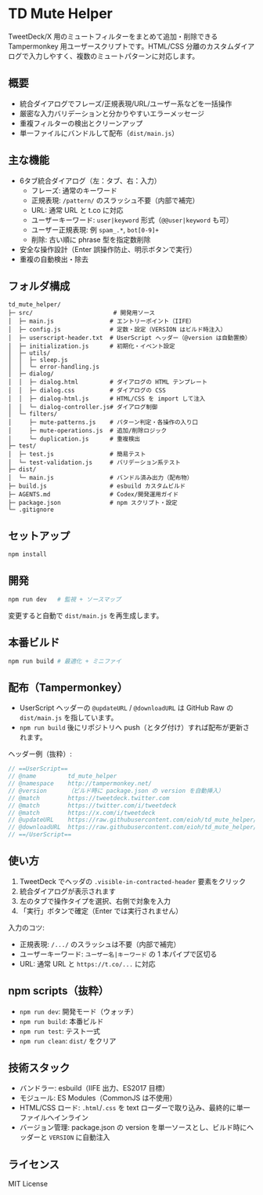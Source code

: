 # TD Mute Helper

TweetDeck/X 用のミュートフィルターをまとめて追加・削除できる Tampermonkey 用ユーザースクリプトです。HTML/CSS 分離のカスタムダイアログで入力しやすく、複数のミュートパターンに対応します。

## 概要
- 統合ダイアログでフレーズ/正規表現/URL/ユーザー系などを一括操作
- 厳密な入力バリデーションと分かりやすいエラーメッセージ
- 重複フィルターの検出とクリーンアップ
- 単一ファイルにバンドルして配布（`dist/main.js`）

## 主な機能
- 6タブ統合ダイアログ（左：タブ、右：入力）
  - フレーズ: 通常のキーワード
  - 正規表現: `/pattern/` のスラッシュ不要（内部で補完）
  - URL: 通常 URL と t.co に対応
  - ユーザーキーワード: `user|keyword` 形式（`@@user|keyword` も可）
  - ユーザー正規表現: 例 `spam_.*`, `bot[0-9]+`
  - 削除: 古い順に phrase 型を指定数削除
- 安全な操作設計（Enter 誤操作防止、明示ボタンで実行）
- 重複の自動検出・除去

## フォルダ構成
```
td_mute_helper/
├─ src/                       # 開発用ソース
│  ├─ main.js                # エントリーポイント（IIFE）
│  ├─ config.js              # 定数・設定（VERSION はビルド時注入）
│  ├─ userscript-header.txt  # UserScript ヘッダー（@version は自動置換）
│  ├─ initialization.js      # 初期化・イベント設定
│  ├─ utils/
│  │  ├─ sleep.js
│  │  └─ error-handling.js
│  ├─ dialog/
│  │  ├─ dialog.html         # ダイアログの HTML テンプレート
│  │  ├─ dialog.css          # ダイアログの CSS
│  │  ├─ dialog-html.js      # HTML/CSS を import して注入
│  │  └─ dialog-controller.js# ダイアログ制御
│  └─ filters/
│     ├─ mute-patterns.js    # パターン判定・各操作の入り口
│     ├─ mute-operations.js  # 追加/削除ロジック
│     └─ duplication.js      # 重複検出
├─ test/
│  ├─ test.js                # 簡易テスト
│  └─ test-validation.js     # バリデーション系テスト
├─ dist/
│  └─ main.js                # バンドル済み出力（配布物）
├─ build.js                  # esbuild カスタムビルド
├─ AGENTS.md                 # Codex/開発運用ガイド
├─ package.json              # npm スクリプト・設定
└─ .gitignore
```

## セットアップ
```bash
npm install
```

## 開発
```bash
npm run dev   # 監視 + ソースマップ
```
変更すると自動で `dist/main.js` を再生成します。

## 本番ビルド
```bash
npm run build # 最適化 + ミニファイ
```

## 配布（Tampermonkey）
- UserScript ヘッダーの `@updateURL` / `@downloadURL` は GitHub Raw の `dist/main.js` を指しています。
- `npm run build` 後にリポジトリへ push（とタグ付け）すれば配布が更新されます。

ヘッダー例（抜粋）:
```javascript
// ==UserScript==
// @name         td_mute_helper
// @namespace    http://tampermonkey.net/
// @version      （ビルド時に package.json の version を自動挿入）
// @match        https://tweetdeck.twitter.com
// @match        https://twitter.com/i/tweetdeck
// @match        https://x.com/i/tweetdeck
// @updateURL    https://raw.githubusercontent.com/eioh/td_mute_helper/main/dist/main.js
// @downloadURL  https://raw.githubusercontent.com/eioh/td_mute_helper/main/dist/main.js
// ==/UserScript==
```

## 使い方
1. TweetDeck でヘッダの `.visible-in-contracted-header` 要素をクリック
2. 統合ダイアログが表示されます
3. 左のタブで操作タイプを選択、右側で対象を入力
4. 「実行」ボタンで確定（Enter では実行されません）

入力のコツ:
- 正規表現: `/.../` のスラッシュは不要（内部で補完）
- ユーザーキーワード: `ユーザー名|キーワード` の 1 本パイプで区切る
- URL: 通常 URL と `https://t.co/...` に対応

## npm scripts（抜粋）
- `npm run dev`: 開発モード（ウォッチ）
- `npm run build`: 本番ビルド
- `npm run test`: テスト一式
- `npm run clean`: `dist/` をクリア

## 技術スタック
- バンドラー: esbuild（IIFE 出力、ES2017 目標）
- モジュール: ES Modules（CommonJS は不使用）
- HTML/CSS ロード: `.html`/`.css` を text ローダーで取り込み、最終的に単一ファイルへインライン
- バージョン管理: package.json の version を単一ソースとし、ビルド時にヘッダーと `VERSION` に自動注入

## ライセンス
MIT License

